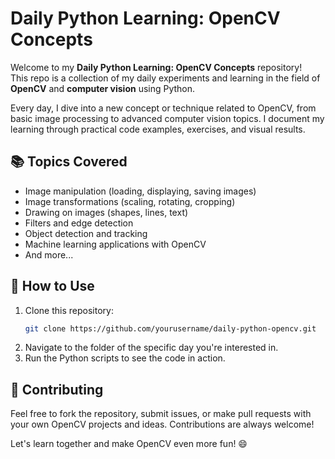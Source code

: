 # Daily Python Learning: OpenCV Concepts

Welcome to my **Daily Python Learning: OpenCV Concepts** repository!  
This repo is a collection of my daily experiments and learning in the field of **OpenCV** and **computer vision** using Python.

Every day, I dive into a new concept or technique related to OpenCV, from basic image processing to advanced computer vision topics. I document my learning through practical code examples, exercises, and visual results.

## 📚 Topics Covered
- Image manipulation (loading, displaying, saving images)
- Image transformations (scaling, rotating, cropping)
- Drawing on images (shapes, lines, text)
- Filters and edge detection
- Object detection and tracking
- Machine learning applications with OpenCV
- And more...

## 🚀 How to Use
1. Clone this repository:
    ```bash
    git clone https://github.com/yourusername/daily-python-opencv.git
    ```
2. Navigate to the folder of the specific day you're interested in.
3. Run the Python scripts to see the code in action.

## 🤝 Contributing
Feel free to fork the repository, submit issues, or make pull requests with your own OpenCV projects and ideas. Contributions are always welcome!

Let's learn together and make OpenCV even more fun! 😄

